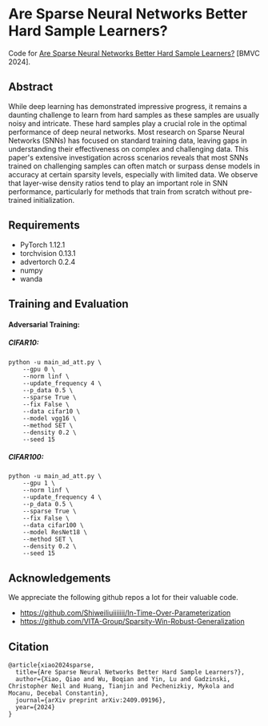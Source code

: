 # Are Sparse Neural Networks Better Hard Sample Learners?


Code for [Are Sparse Neural Networks Better Hard Sample Learners?](https://www.arxiv.org/abs/2409.09196) [BMVC 2024].

## Abstract

While deep learning has demonstrated impressive progress, it remains a daunting challenge to learn from hard samples as these samples are usually noisy and intricate. These hard samples play a crucial role in the optimal performance of deep neural networks. Most research on Sparse Neural Networks (SNNs) has focused on standard training data, leaving gaps in understanding their effectiveness on complex and challenging data. This paper's extensive investigation across scenarios reveals that most SNNs trained on challenging samples can often match or surpass dense models in accuracy at certain sparsity levels, especially with limited data. We observe that layer-wise density ratios tend to play an important role in SNN performance, particularly for methods that train from scratch without pre-trained initialization.

## Requirements
- PyTorch 1.12.1
- torchvision 0.13.1
- advertorch 0.2.4
- numpy
- wanda

## Training and Evaluation


#### Adversarial Training: 

##### CIFAR10:
```
python -u main_ad_att.py \
    --gpu 0 \
    --norm linf \
    --update_frequency 4 \
    --p_data 0.5 \
    --sparse True \
    --fix False \
    --data cifar10 \
    --model vgg16 \
    --method SET \
    --density 0.2 \
    --seed 15

```

##### CIFAR100:
```
python -u main_ad_att.py \
    --gpu 1 \
    --norm linf \
    --update_frequency 4 \
    --p_data 0.5 \
    --sparse True \
    --fix False \
    --data cifar100 \
    --model ResNet18 \
    --method SET \
    --density 0.2 \
    --seed 15

```

## Acknowledgements
We appreciate the following github repos a lot for their valuable code.

- https://github.com/Shiweiliuiiiiiii/In-Time-Over-Parameterization
- https://github.com/VITA-Group/Sparsity-Win-Robust-Generalization

## Citation

```
@article{xiao2024sparse,
  title={Are Sparse Neural Networks Better Hard Sample Learners?},
  author={Xiao, Qiao and Wu, Boqian and Yin, Lu and Gadzinski, Christopher Neil and Huang, Tianjin and Pechenizkiy, Mykola and Mocanu, Decebal Constantin},
  journal={arXiv preprint arXiv:2409.09196},
  year={2024}
}
```






  
​        
​    
